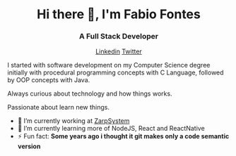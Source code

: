 <h1 align="center">Hi there 👋, I'm Fabio Fontes</h1>
<h3 align="center">A Full Stack Developer</h3>

<p align="center">
  <a href="https://www.linkedin.com/in/fabio-fontes-b00a23174/" target="_blank"> Linkedin</a>
   <a href="https://twitter.com/fabiofontesx_" target="_blank"> Twitter </a>
</p>  

<p>I started with software development on my Computer Science degree initially with  procedural programming concepts with C Language, followed by  OOP concepts with Java.</p>
<p>Always curious about technology and how things works.</p>
<p>Passionate about learn new things.</p>

- 🔭 I’m currently working at [ZarpSystem](http://www.zarpsystem.com.br/)
- 🌱 I’m currently learning more of NodeJS, React and ReactNative
- ⚡ Fun fact: **Some years ago i thought it git makes only a code semantic version** 


<!--
**fabiofontesx/fabiofontesx** is a ✨ _special_ ✨ repository because its `README.md` (this file) appears on your GitHub profile.

Here are some ideas to get you started:

- 🔭 I’m currently working on ...
- 🌱 I’m currently learning ...
- 👯 I’m looking to collaborate on ...
- 🤔 I’m looking for help with ...
- 💬 Ask me about ...
- 📫 How to reach me: ...
- 😄 Pronouns: ...

-->
